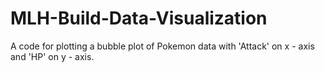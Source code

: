 # MLH-Build-Data-Visualization
A code for plotting a bubble plot of Pokemon data with 'Attack' on x - axis and 'HP' on y - axis.
